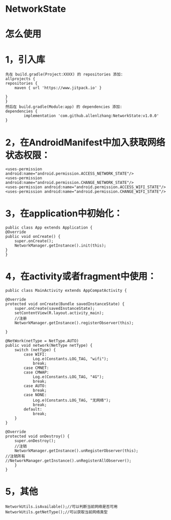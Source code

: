 # NetworkState
# 怎么使用
# 1，引入库
    先在 build.gradle(Project:XXXX) 的 repositories 添加:
    allprojects {
    repositories {
        maven { url 'https://www.jitpack.io' }
        
    }
    }
    然后在 build.gradle(Module:app) 的 dependencies 添加:
    dependencies {
	        implementation 'com.github.allenlzhang:NetworkState:v1.0.0'
	}
# 2，在AndroidManifest中加入获取网络状态权限：

    <uses-permission android:name="android.permission.ACCESS_NETWORK_STATE"/>
    <uses-permission android:name="android.permission.CHANGE_NETWORK_STATE"/>
    <uses-permission android:name="android.permission.ACCESS_WIFI_STATE"/>
    <uses-permission android:name="android.permission.CHANGE_WIFI_STATE"/>
    
# 3，在application中初始化：
    public class App extends Application {
    @Override
    public void onCreate() {
        super.onCreate();
        NetworkManager.getInstance().init(this);
    }
    }
# 4，在activity或者fragment中使用：
    public class MainActivity extends AppCompatActivity {

    @Override
    protected void onCreate(Bundle savedInstanceState) {
        super.onCreate(savedInstanceState);
        setContentView(R.layout.activity_main);
        //注册
        NetworkManager.getInstance().registerObserver(this);
       
    }

    @NetWork(netType = NetType.AUTO)
    public void network(NetType netType) {
        switch (netType) {
            case WIFI:
                Log.e(Constants.LOG_TAG, "wifi");
                break;
            case CMNET:
            case CMWAP:
                Log.e(Constants.LOG_TAG, "4G");
                break;
            case AUTO:
                break;
            case NONE:
                Log.e(Constants.LOG_TAG, "无网络");
                break;
            default:
                break;
        }
    }

    @Override
    protected void onDestroy() {
        super.onDestroy();
        //注销
        NetworkManager.getInstance().unRegisterObserver(this);
	//注销所有
	//NetworkManager.getInstance().unRegisterAllObserver();
    	}
    }
# 5，其他
  	NetworkUtils.isAvailable();//可以判断当前网络是否可用
  	NetworkUtils.getNetType();//可以获取当前网络类型
